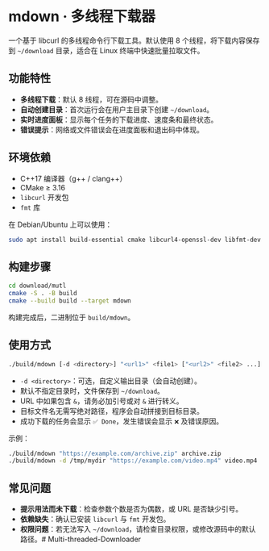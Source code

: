 # mdown · 多线程下载器

一个基于 libcurl 的多线程命令行下载工具。默认使用 8 个线程，将下载内容保存到 `~/download` 目录，适合在 Linux 终端中快速批量拉取文件。

## 功能特性

- **多线程下载**：默认 8 线程，可在源码中调整。
- **自动创建目录**：首次运行会在用户主目录下创建 `~/download`。
- **实时进度面板**：显示每个任务的下载进度、速度条和最终状态。
- **错误提示**：网络或文件错误会在进度面板和退出码中体现。

## 环境依赖

- C++17 编译器（g++ / clang++）
- CMake ≥ 3.16
- `libcurl` 开发包
- `fmt` 库

在 Debian/Ubuntu 上可以使用：

```bash
sudo apt install build-essential cmake libcurl4-openssl-dev libfmt-dev
```

## 构建步骤

```bash
cd download/mutl
cmake -S . -B build
cmake --build build --target mdown
```

构建完成后，二进制位于 `build/mdown`。

## 使用方式

```bash
./build/mdown [-d <directory>] "<url1>" <file1> ["<url2>" <file2> ...] 
```

- `-d <directory>`：可选，自定义输出目录（会自动创建）。
- 默认不指定目录时，文件保存到 `~/download`。
- URL 中如果包含 `&`，请务必加引号或对 `&` 进行转义。
- 目标文件名无需写绝对路径，程序会自动拼接到目标目录。
- 成功下载的任务会显示 `✅ Done`，发生错误会显示 `❌` 及错误原因。

示例：

```bash
./build/mdown "https://example.com/archive.zip" archive.zip
./build/mdown -d /tmp/mydir "https://example.com/video.mp4" video.mp4
```

## 常见问题

- **提示用法而未下载**：检查参数个数是否为偶数，或 URL 是否缺少引号。
- **依赖缺失**：确认已安装 `libcurl` 与 `fmt` 开发包。
- **权限问题**：若无法写入 `~/download`，请检查目录权限，或修改源码中的默认路径。# Multi-threaded-Downloader

